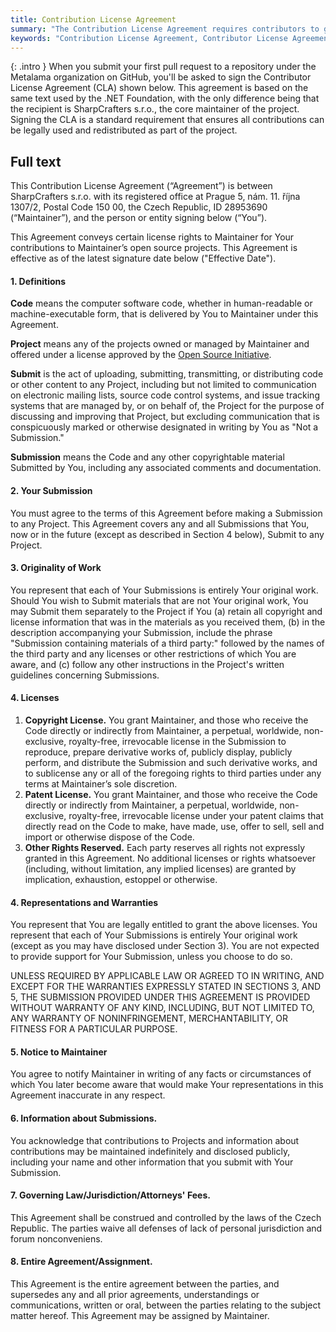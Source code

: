 ```yaml
---
title: Contribution License Agreement
summary: "The Contribution License Agreement requires contributors to grant SharpCrafters s.r.o. rights to use and distribute their submissions legally."
keywords: "Contribution License Agreement, Contributor License Agreement,  open source, legal rights, submissions, code, licenses"
---
```


{: .intro }
When you submit your first pull request to a repository under the Metalama organization on GitHub, you'll be asked to sign the Contributor License Agreement (CLA) shown below. This agreement is based on the same text used by the .NET Foundation, with the only difference being that the recipient is SharpCrafters s.r.o., the core maintainer of the project. Signing the CLA is a standard requirement that ensures all contributions can be legally used and redistributed as part of the project.

## Full text

This Contribution License Agreement (“Agreement”) is between SharpCrafters s.r.o. with its registered office at Prague 5, nám. 11. října 1307/2, Postal Code 150 00, the Czech Republic, ID 28953690 (“Maintainer”), and the person or entity signing below (“You”).

This Agreement conveys certain license rights to Maintainer for Your contributions to Maintainer’s open source projects. This Agreement is effective as of the latest signature date below ("Effective Date").

#### 1. Definitions

**Code** means the computer software code, whether in human-readable or machine-executable form, that is delivered by You to Maintainer under this Agreement.

**Project** means any of the projects owned or managed by Maintainer and offered under a license approved by the [Open Source Initiative](http://www.opensource.org/).

**Submit** is the act of uploading, submitting, transmitting, or distributing code or other content to any Project, including but not limited to communication on electronic mailing lists, source code control systems, and issue tracking systems that are managed by, or on behalf of, the Project for the purpose of discussing and improving that Project, but excluding communication that is conspicuously marked or otherwise designated in writing by You as "Not a Submission."

**Submission** means the Code and any other copyrightable material Submitted by You, including any associated comments and documentation.

#### 2. Your Submission

You must agree to the terms of this Agreement before making a Submission to any Project. This Agreement covers any and all Submissions that You, now or in the future (except as described in Section 4 below), Submit to any Project.

#### 3. Originality of Work

You represent that each of Your Submissions is entirely Your original work. Should You wish to Submit materials that are not Your original work, You may Submit them separately to the Project if You (a) retain all copyright and license information that was in the materials as you received them, (b) in the description accompanying your Submission, include the phrase "Submission containing materials of a third party:" followed by the names of the third party and any licenses or other restrictions of which You are aware, and (c) follow any other instructions in the Project's written guidelines concerning Submissions.

#### 4. Licenses

1. **Copyright License.** You grant Maintainer, and those who receive the Code directly or indirectly from Maintainer, a perpetual, worldwide, non-exclusive, royalty-free, irrevocable license in the Submission to reproduce, prepare derivative works of, publicly display, publicly perform, and distribute the Submission and such derivative works, and to sublicense any or all of the foregoing rights to third parties under any terms at Maintainer’s sole discretion.
2. **Patent License.** You grant Maintainer, and those who receive the Code directly or indirectly from Maintainer, a perpetual, worldwide, non-exclusive, royalty-free, irrevocable license under your patent claims that directly read on the Code to make, have made, use, offer to sell, sell and import or otherwise dispose of the Code.
3. **Other Rights Reserved.** Each party reserves all rights not expressly granted in this Agreement. No additional licenses or rights whatsoever (including, without limitation, any implied licenses) are granted by implication, exhaustion, estoppel or otherwise.

#### 4. Representations and Warranties

You represent that You are legally entitled to grant the above licenses. You represent that each of Your Submissions is entirely Your original work (except as you may have disclosed under Section 3). You are not expected to provide support for Your Submission, unless you choose to do so.

UNLESS REQUIRED BY APPLICABLE LAW OR AGREED TO IN WRITING, AND EXCEPT FOR THE WARRANTIES EXPRESSLY STATED IN SECTIONS 3, AND 5, THE SUBMISSION PROVIDED UNDER THIS AGREEMENT IS PROVIDED WITHOUT WARRANTY OF ANY KIND, INCLUDING, BUT NOT LIMITED TO, ANY WARRANTY OF NONINFRINGEMENT, MERCHANTABILITY, OR FITNESS FOR A PARTICULAR PURPOSE.  

#### 5. Notice to Maintainer

You agree to notify Maintainer in writing of any facts or circumstances of which You later become aware that would make Your representations in this Agreement inaccurate in any respect.

#### 6. Information about Submissions.

You acknowledge that contributions to Projects and information about contributions may be maintained indefinitely and disclosed publicly, including your name and other information that you submit with Your Submission.

#### 7. Governing Law/Jurisdiction/Attorneys' Fees.

This Agreement shall be construed and controlled by the laws of the Czech Republic. The parties waive all defenses of lack of personal jurisdiction and forum nonconveniens.

#### 8. Entire Agreement/Assignment.

This Agreement is the entire agreement between the parties, and supersedes any and all prior agreements, understandings or communications, written or oral, between the parties relating to the subject matter hereof. This Agreement may be assigned by Maintainer.




